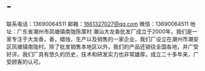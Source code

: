 # -
联系电话：13690064511                  邮箱：1661327027@qq.com 微信：13690064511                  地址：广东省潮州市凤塘镇南陇陈厝村 潮汕大龙香批发厂成立于2000年，我们是一家专注于大龙香，香，蜡烛，生产以及销售的一家企业，我们厂设立在潮州市潮安区凤塘镇南陇村。除了批发销售本地区以外，我们的产品还销往全国各地，并广受好评。我们厂具有悠久的历史，技术和研发实力也非常雄厚。成立二十多年来，广受顾客的认可。
